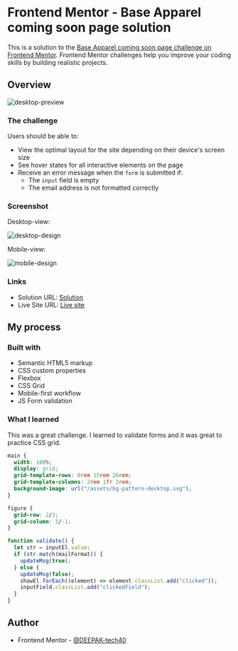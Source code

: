 # Frontend Mentor - Base Apparel coming soon page solution

This is a solution to the [Base Apparel coming soon page challenge on Frontend Mentor](https://www.frontendmentor.io/challenges/base-apparel-coming-soon-page-5d46b47f8db8a7063f9331a0). Frontend Mentor challenges help you improve your coding skills by building realistic projects.

## Overview

![desktop-preview](https://user-images.githubusercontent.com/94350356/197739101-e87776f4-7706-413d-b459-93553f9d7d91.jpg)


### The challenge

Users should be able to:

- View the optimal layout for the site depending on their device's screen size
- See hover states for all interactive elements on the page
- Receive an error message when the `form` is submitted if:
  - The `input` field is empty
  - The email address is not formatted correctly

### Screenshot

Desktop-view:

![desktop-design](https://user-images.githubusercontent.com/94350356/197739272-d3591195-81e2-4e40-b43a-44c145f9a344.jpg)


Mobile-view:

![mobile-design](https://user-images.githubusercontent.com/94350356/197739291-8785b73b-e6b0-48fb-ad43-b2682ebce1d4.jpg)


### Links

- Solution URL: [Solution](https://your-solution-url.com)
- Live Site URL: [Live site](https://your-live-site-url.com)

## My process

### Built with

- Semantic HTML5 markup
- CSS custom properties
- Flexbox
- CSS Grid
- Mobile-first workflow
- JS Form validation

### What I learned

This was a great challenge. I learned to validate forms and it was great to practice CSS grid.

```css
main {
  width: 100%;
  display: grid;
  grid-template-rows: 6rem 15rem 26rem;
  grid-template-columns: 2rem 1fr 2rem;
  background-image: url("/assets/bg-pattern-desktop.svg");
}

figure {
  grid-row: 2/3;
  grid-column: 1/-1;
}
```

```js
function validate() {
  let str = inputEl.value;
  if (str.match(mailFormat)) {
    updateMsg(true);
  } else {
    updateMsg(false);
    showEl.forEach((element) => element.classList.add("clicked"));
    inputField.classList.add("clickedField");
  }
}
```

## Author

- Frontend Mentor - [@DEEPAK-tech40](https://www.frontendmentor.io/profile/DEEPAK-tech40)
